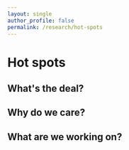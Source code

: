 ```yaml
---
layout: single
author_profile: false
permalink: /research/hot-spots
---
```


# Hot spots

## What's the deal?

## Why do we care?

## What are we working on?

